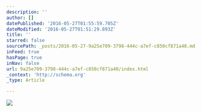 ```yaml
---
description: ''
author: []
datePublished: '2016-05-27T01:55:59.705Z'
dateModified: '2016-05-27T01:51:29.893Z'
title: ''
starred: false
sourcePath: _posts/2016-05-27-9a25e709-3798-444c-a7ef-c850cf871a40.md
inFeed: true
hasPage: true
inNav: false
url: 9a25e709-3798-444c-a7ef-c850cf871a40/index.html
_context: 'http://schema.org'
_type: Article

---
```

![](https://the-grid-user-content.s3-us-west-2.amazonaws.com/9e526d39-8b59-4ab5-aec7-f7dffdb01ba5.jpg)